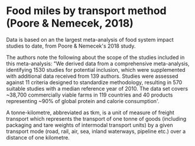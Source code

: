 # Food miles by transport method (Poore & Nemecek, 2018)

Data is based on an the largest meta-analysis of food system impact studies to date, from Poore & Nemecek's 2018 study.

The authors note the following about the scope of the studies included in this meta-analysis:
"We derived data from a comprehensive meta-analysis, identifying 1530 studies for potential inclusion, which were supplemented with additional data received from 139 authors. Studies were assessed against 11 criteria designed to standardize methodology, resulting in 570 suitable studies with a median reference year of 2010. The data set covers ~38,700 commercially viable farms in 119 countries and 40 products representing ~90% of global protein and calorie consumption'.

A tonne-kilometre, abbreviated as tkm, is a unit of measure of freight transport which represents the transport of one tonne of goods (including packaging and tare weights of intermodal transport units) by a given transport mode (road, rail, air, sea, inland waterways, pipeline etc.) over a distance of one kilometre.
